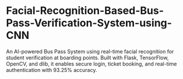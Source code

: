 # Facial-Recognition-Based-Bus-Pass-Verification-System-using-CNN
An AI-powered Bus Pass System using real-time facial recognition for student verification at boarding points. Built with Flask, TensorFlow, OpenCV, and dlib, it enables secure login, ticket booking, and real-time authentication with 93.25% accuracy.
